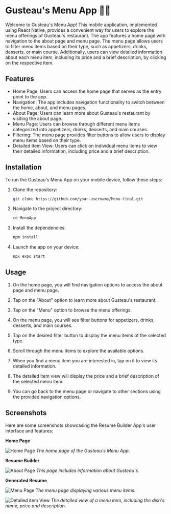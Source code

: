 # Gusteau's Menu App 🍕🍛

Welcome to Gusteau's Menu App! This mobile application, implemented using React Native, provides a convenient way for users to explore the menu offerings of Gusteau's restaurant. The app features a home page with navigation to the about page and menu page. The menu page allows users to filter menu items based on their type, such as appetizers, drinks, desserts, or main course. Additionally, users can view detailed information about each menu item, including its price and a brief description, by clicking on the respective item.

## Features

- Home Page: Users can access the home page that serves as the entry point to the app.
- Navigation: The app includes navigation functionality to switch between the home, about, and menu pages.
- About Page: Users can learn more about Gusteau's restaurant by visiting the about page.
- Menu Page: Users can browse through different menu items categorized into appetizers, drinks, desserts, and main courses.
- Filtering: The menu page provides filter buttons to allow users to display menu items based on their type.
- Detailed Item View: Users can click on individual menu items to view their detailed information, including price and a brief description.

## Installation

To run the Gusteau's Menu App on your mobile device, follow these steps:

1. Clone the repository:

   ```bash
   git clone https://github.com/your-username/Menu-final.git

2. Navigate to the project directory:

   ```bash
   cd MenuApp
3. Install the dependencies:
      ```bash
   npm install
4. Launch the app on your device:
      ```bash
   npx expo start

## Usage

1. On the home page, you will find navigation options to access the about page and menu page.

2. Tap on the "About" option to learn more about Gusteau's restaurant.

3. Tap on the "Menu" option to browse the menu offerings.

4. On the menu page, you will see filter buttons for appetizers, drinks, desserts, and main courses.

5. Tap on the desired filter button to display the menu items of the selected type.

6. Scroll through the menu items to explore the available options.

7. When you find a menu item you are interested in, tap on it to view its detailed information.

8. The detailed item view will display the price and a brief description of the selected menu item.

9. You can go back to the menu page or navigate to other sections using the provided navigation options.

## Screenshots

Here are some screenshots showcasing the Resume Builder App's user interface and features:

**Home Page**

![Home Page](screenshots/home-page.png)
_The home page of the Gusteau's Menu App._

**Resume Builder**

![About  Page](screenshots/about-page.png)
_This page includes information about Gusteau's._

**Generated Resume**

![Menu Page](screenshots/menu.png)
_The menu page displaying various menu items.._

![Detailed item View](screenshots/menu-details.png)
_The detailed view of a menu item, including the dish's name, price and description._

   
   
